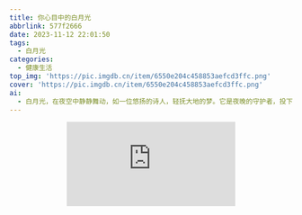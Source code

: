 ```yaml
---
title: 你心目中的白月光
abbrlink: 577f2666
date: 2023-11-12 22:01:50
tags: 
  - 白月光
categories:
  - 健康生活
top_img: 'https://pic.imgdb.cn/item/6550e204c458853aefcd3ffc.png'
cover: 'https://pic.imgdb.cn/item/6550e204c458853aefcd3ffc.png'
ai: 
  - 白月光，在夜空中静静舞动，如一位悠扬的诗人，轻抚大地的梦。它是夜晚的守护者，投下柔和的光辉，照亮黑夜的神秘。在它的照耀下，世界仿佛沉浸在安宁的梦境中，让心灵在寂静中找到安宁。
---
```


<div align=center class="aspect-ratio">
    <iframe src="https://player.bilibili.com/player.html?aid=824272389&&page=1&as_wide=1&high_quality=1&danmaku=0"
    scrolling="no"
    border="0"
    frameborder="no"
    framespacing="0"
    high_quality=1
    danmaku=1
    allowfullscreen="true">
    </iframe>
</div>